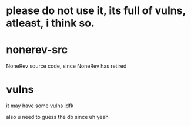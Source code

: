 # please do not use it, its full of vulns, atleast, i think so.

# nonerev-src
NoneRev source code, since NoneRev has retired


# vulns
it may have some vulns idfk


also u need to guess the db since uh yeah
